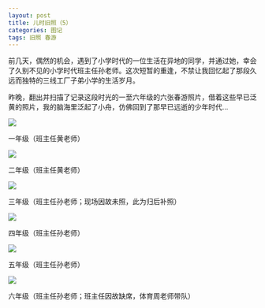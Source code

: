 ```yaml
---
layout: post
title: 儿时旧照（5）
categories: 图记
tags: 旧照 春游
---
```


前几天，偶然的机会，遇到了小学时代的一位生活在异地的同学，并通过她，幸会了久别不见的小学时代班主任孙老师。这次短暂的重逢，不禁让我回忆起了那段久远而独特的三线工厂子弟小学的生活岁月。

昨晚，翻出并扫描了记录这段时光的一至六年级的六张春游照片，借着这些早已泛黄的照片，我的脑海里泛起了小舟，仿佛回到了那早已远逝的少年时代…

![](http://yun.cpxxpc.com/jiuzhao5-1.jpg-700)

一年级（班主任黄老师）

![](http://yun.cpxxpc.com/jiuzhao5-2.jpg-700)

二年级（班主任黄老师）

![](http://yun.cpxxpc.com/jiuzhao5-3.jpg-700)

三年级（班主任孙老师；现场因故未照，此为归后补照）

![](http://yun.cpxxpc.com/jiuzhao5-4.jpg-700)

四年级（班主任孙老师）

![](http://yun.cpxxpc.com/jiuzhao5-5.jpg-700)

五年级（班主任孙老师）

![](http://yun.cpxxpc.com/jiuzhao5-6.jpg-700)

六年级（班主任孙老师；班主任因故缺席，体育周老师带队）
